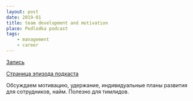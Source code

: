 ```yaml
---
layout: post
date: 2019-01
title: team development and motivation
place: Podlodka podcast
tags:
    - management
    - career
---
```


[Запись](https://soundcloud.com/podlodka/podlodka-95-razvitie-komandy)

[Страница эпизода подкаста](http://podlodka.tilda.ws/95)

Обсуждаем мотивацию, удержание, индивидуальные планы развития для сотрудников, найм. Полезно для тимлидов.
